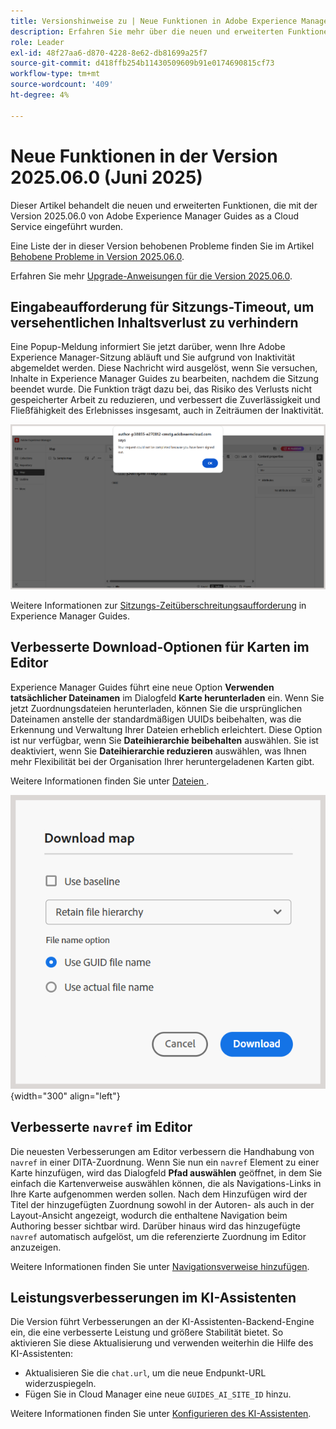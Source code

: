 ```yaml
---
title: Versionshinweise zu | Neue Funktionen in Adobe Experience Manager Guides Version 2025.06.0
description: Erfahren Sie mehr über die neuen und erweiterten Funktionen der Version 2025.06.0 von Adobe Experience Manager Guides
role: Leader
exl-id: 48f27aa6-d870-4228-8e62-db81699a25f7
source-git-commit: d418ffb254b11430509609b91e0174690815cf73
workflow-type: tm+mt
source-wordcount: '409'
ht-degree: 4%

---
```


# Neue Funktionen in der Version 2025.06.0 (Juni 2025)

Dieser Artikel behandelt die neuen und erweiterten Funktionen, die mit der Version 2025.06.0 von Adobe Experience Manager Guides as a Cloud Service eingeführt wurden.

Eine Liste der in dieser Version behobenen Probleme finden Sie im Artikel [Behobene Probleme in Version 2025.06.0](fixed-issues-2025-06-0.md).

Erfahren Sie mehr [Upgrade-Anweisungen für die Version 2025.06.0](../release-info/upgrade-instructions-2025-06-0.md).

## Eingabeaufforderung für Sitzungs-Timeout, um versehentlichen Inhaltsverlust zu verhindern

Eine Popup-Meldung informiert Sie jetzt darüber, wenn Ihre Adobe Experience Manager-Sitzung abläuft und Sie aufgrund von Inaktivität abgemeldet werden. Diese Nachricht wird ausgelöst, wenn Sie versuchen, Inhalte in Experience Manager Guides zu bearbeiten, nachdem die Sitzung beendet wurde. Die Funktion trägt dazu bei, das Risiko des Verlusts nicht gespeicherter Arbeit zu reduzieren, und verbessert die Zuverlässigkeit und Fließfähigkeit des Erlebnisses insgesamt, auch in Zeiträumen der Inaktivität.

![](assets/sign-out-prompt.png)

Weitere Informationen zur [Sitzungs-Zeitüberschreitungsaufforderung](../user-guide/session-timeout-prompt.md) in Experience Manager Guides.

## Verbesserte Download-Optionen für Karten im Editor

Experience Manager Guides führt eine neue Option **Verwenden tatsächlicher Dateinamen** im Dialogfeld **Karte herunterladen** ein. Wenn Sie jetzt Zuordnungsdateien herunterladen, können Sie die ursprünglichen Dateinamen anstelle der standardmäßigen UUIDs beibehalten, was die Erkennung und Verwaltung Ihrer Dateien erheblich erleichtert. Diese Option ist nur verfügbar, wenn Sie **Dateihierarchie beibehalten** auswählen. Sie ist deaktiviert, wenn Sie **Dateihierarchie reduzieren** auswählen, was Ihnen mehr Flexibilität bei der Organisation Ihrer heruntergeladenen Karten gibt.

Weitere Informationen finden Sie unter [Dateien ](../user-guide/authoring-download-assets.md#download-a-dita-map-file-from-the-editor).

![](assets/download-map-dialog-new.png){width="300" align="left"}


## Verbesserte `navref` im Editor

Die neuesten Verbesserungen am Editor verbessern die Handhabung von `navref` in einer DITA-Zuordnung. Wenn Sie nun ein `navref` Element zu einer Karte hinzufügen, wird das Dialogfeld **Pfad auswählen** geöffnet, in dem Sie einfach die Kartenverweise auswählen können, die als Navigations-Links in Ihre Karte aufgenommen werden sollen. Nach dem Hinzufügen wird der Titel der hinzugefügten Zuordnung sowohl in der Autoren- als auch in der Layout-Ansicht angezeigt, wodurch die enthaltene Navigation beim Authoring besser sichtbar wird.  Darüber hinaus wird das hinzugefügte `navref` automatisch aufgelöst, um die referenzierte Zuordnung im Editor anzuzeigen.

Weitere Informationen finden Sie unter [Navigationsverweise hinzufügen](../user-guide/map-editor-other-features.md#add-navigation-references).

## Leistungsverbesserungen im KI-Assistenten

Die Version führt Verbesserungen an der KI-Assistenten-Backend-Engine ein, die eine verbesserte Leistung und größere Stabilität bietet. So aktivieren Sie diese Aktualisierung und verwenden weiterhin die Hilfe des KI-Assistenten:

- Aktualisieren Sie die `chat.url`, um die neue Endpunkt-URL widerzuspiegeln.
- Fügen Sie in Cloud Manager eine neue `GUIDES_AI_SITE_ID` hinzu.

Weitere Informationen finden Sie unter [Konfigurieren des KI-Assistenten](../cs-install-guide/conf-smart-suggestions.md).

